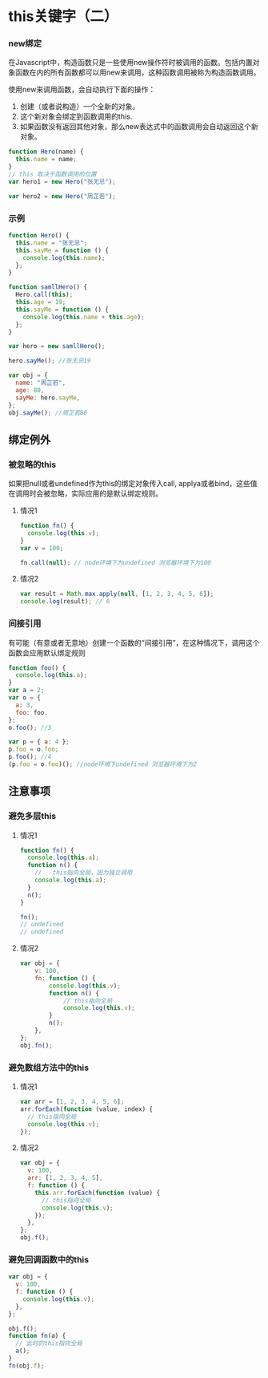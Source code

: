 # this关键字（二）


### new绑定

在Javascript中，构造函数只是一些使用new操作符时被调用的函数。包括内置对象函数在内的所有函数都可以用new来调用，这种函数调用被称为构造函数调用。

使用new来调用函数，会自动执行下面的操作：

1. 创建（或者说构造）一个全新的对象。
2. 这个新对象会绑定到函数调用的this.
3. 如果函数没有返回其他对象，那么new表达式中的函数调用会自动返回这个新对象。

```javascript
function Hero(name) {
  this.name = name;
}
// this 取决于函数调用的位置
var hero1 = new Hero("张无忌");

var hero2 = new Hero("周芷若");

```

### 示例

```javascript
function Hero() {
  this.name = "张无忌";
  this.sayMe = function () {
    console.log(this.name);
  };
}

function samllHero() {
  Hero.call(this);
  this.age = 19;
  this.sayMe = function () {
    console.log(this.name + this.age);
  };
}

var hero = new samllHero();

hero.sayMe(); //张无忌19

var obj = {
  name: "周芷若",
  age: 80,
  sayMe: hero.sayMe,
};
obj.sayMe(); //周芷若80

```



## 绑定例外

### 被忽略的this

如果把null或者undefined作为this的绑定对象传入call, applya或者bind，这些值在调用时会被忽略，实际应用的是默认绑定规则。

1. 情况1

   ```javascript
   function fn() {
     console.log(this.v);
   }
   var v = 100;
   
   fn.call(null); // node环境下为undefined 浏览器环境下为100
   ```

2. 情况2

   ```javascript
   var result = Math.max.apply(null, [1, 2, 3, 4, 5, 6]);
   console.log(result); // 6
   ```

### 间接引用

有可能（有意或者无意地）创建一个函数的“间接引用”，在这种情况下，调用这个函数会应用默认绑定规则

```javascript
function foo() {
  console.log(this.a);
}
var a = 2;
var o = {
  a: 3,
  foo: foo,
};
o.foo(); //3

var p = { a: 4 };
p.foo = o.foo;
p.foo(); //4
(p.foo = o.foo)(); //node环境下undefined 浏览器环境下为2

```



## 注意事项

### 避免多层this

1. 情况1

   ```javascript
   function fn() {
     console.log(this.a);
     function n() {
       //   this指向全局，因为独立调用
       console.log(this.a);
     }
     n();
   }
   
   fn();
   // undefined
   // undefined
   ```

2. 情况2

   ```javascript
   var obj = {
       v: 100,
       fn: function () {
           console.log(this.v);
           function n() {
               // this指向全局
               console.log(this.v);
           }
           n();
       },
   };
   obj.fn();
   ```

   

### 避免数组方法中的this

1. 情况1

   ```javascript
   var arr = [1, 2, 3, 4, 5, 6];
   arr.forEach(function (value, index) {
     // this指向全局
     console.log(this.v);
   });
   
   ```

2. 情况2

   ```javascript
   var obj = {
     v: 100,
     arr: [1, 2, 3, 4, 5],
     f: function () {
       this.arr.forEach(function (value) {
         // this指向全局
         console.log(this.v);
       });
     },
   };
   obj.f();
   
   ```

   

### 避免回调函数中的this

```javascript
var obj = {
  v: 100,
  f: function () {
    console.log(this.v);
  },
};

obj.f();
function fn(a) {
  // 此时的this指向全局
  a();
}
fn(obj.f);

```
